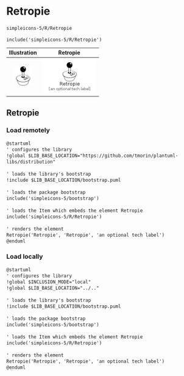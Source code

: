 # Retropie


```text
simpleicons-5/R/Retropie
```

```text
include('simpleicons-5/R/Retropie')
```



| Illustration | Retropie |
| :---: | :---: |
| ![illustration for Illustration](../../simpleicons-5/R/Retropie.png) | ![illustration for Retropie](../../simpleicons-5/R/Retropie.Local.png) |




## Retropie

### Load remotely
```plantuml
@startuml
' configures the library
!global $LIB_BASE_LOCATION="https://github.com/tmorin/plantuml-libs/distribution"

' loads the library's bootstrap
!include $LIB_BASE_LOCATION/bootstrap.puml

' loads the package bootstrap
include('simpleicons-5/bootstrap')

' loads the Item which embeds the element Retropie
include('simpleicons-5/R/Retropie')

' renders the element
Retropie('Retropie', 'Retropie', 'an optional tech label')
@enduml
```

### Load locally
```plantuml
@startuml
' configures the library
!global $INCLUSION_MODE="local"
!global $LIB_BASE_LOCATION="../.."

' loads the library's bootstrap
!include $LIB_BASE_LOCATION/bootstrap.puml

' loads the package bootstrap
include('simpleicons-5/bootstrap')

' loads the Item which embeds the element Retropie
include('simpleicons-5/R/Retropie')

' renders the element
Retropie('Retropie', 'Retropie', 'an optional tech label')
@enduml
```

